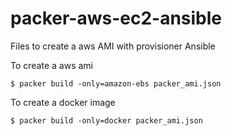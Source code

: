# packer-aws-ec2-ansible

Files to create a aws AMI with provisioner Ansible

To create a aws ami
```
$ packer build -only=amazon-ebs packer_ami.json
```

To create a docker image
```
$ packer build -only=docker packer_ami.json
```
